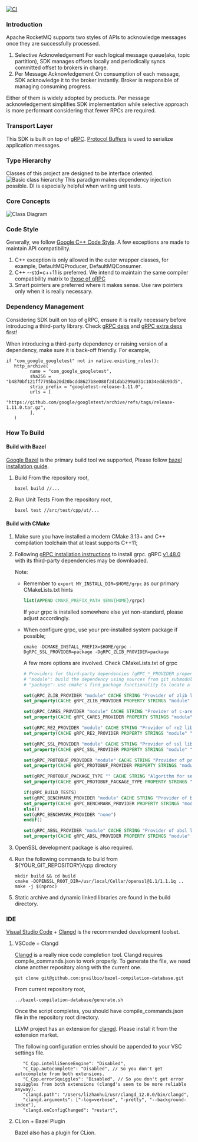 [![CI](https://github.com/apache/rocketmq-client-cpp/actions/workflows/main.yml/badge.svg)](https://github.com/lizhanhui/rocketmq-client-cpp/actions/workflows/main.yml)
### Introduction
Apache RocketMQ supports two styles of APIs to acknowledge messages once they are successfully processed.

1. Selective Acknowledgement
   For each logical message queue(aka, topic partition), SDK manages offsets locally and periodically syncs committed offset to brokers in charge.
2. Per Message Acknowledgement
   On consumption of each message, SDK acknowledge it to the broker instantly. Broker is responsible of managing consuming progress. 

Either of them is widely adopted by products. Per message acknowledgement simplifies SDK implementation while selective approach is more performant considering that fewer RPCs are required.

### Transport Layer

This SDK is built on top of [gRPC](https://grpc.io/). [Protocol Buffers](https://developers.google.com/protocol-buffers) is used to serialize application messages.

### Type Hierarchy
Classes of this project are designed to be interface oriented.
![Basic class hierarchy](docs/assets/BasicMode.png)
This paradigm makes dependency injection possible. DI is especially helpful when writing unit tests.

### Core Concepts
![Class Diagram](docs/assets/class_diagram.png)

### Code Style
Generally, we follow [Google C++ Code Style](https://google.github.io/styleguide/cppguide.html). A few exceptions are made to maintain API compatibility.
1. C++ exception is only allowed in the outer wrapper classes, for example, DefaultMQProducer, DefaultMQConsumer.
2. C++ --std=c++11 is preferred. We intend to maintain the same compiler compatibility matrix to [those of gRPC](https://github.com/grpc/grpc/blob/master/BUILDING.md)
3. Smart pointers are preferred where it makes sense. Use raw pointers only when it is really necessary.

### Dependency Management   
Considering SDK built on top of gRPC, ensure it is really necessary before introducing a third-party library. Check [gRPC deps](https://github.com/grpc/grpc/blob/master/bazel/grpc_deps.bzl) and [gRPC extra deps](https://github.com/grpc/grpc/blob/master/bazel/grpc_extra_deps.bzl) first!

When introducing a third-party dependency or raising version of a dependency, make sure it is back-off friendly. For example,
```
if "com_google_googletest" not in native.existing_rules():
   http_archive(
         name = "com_google_googletest",
         sha256 = "b4870bf121ff7795ba20d20bcdd8627b8e088f2d1dab299a031c1034eddc93d5",
         strip_prefix = "googletest-release-1.11.0",
         urls = [
            "https://github.com/google/googletest/archive/refs/tags/release-1.11.0.tar.gz",
         ],
   )
```

### How To Build

#### Build with Bazel

[Google Bazel](https://bazel.build/) is the primary build tool we supported, Please follow [bazel installation guide](https://docs.bazel.build/versions/main/install.html).

1. Build
   From the repository root, 
   ```
   bazel build //...
   ```
2. Run Unit Tests
   From the repository root,
   ```
   bazel test //src/test/cpp/ut/...
   ```

#### Build with CMake

   1. Make sure you have installed a modern CMake 3.13+ and C++ compilation toolchain that at least supports C++11;

   2. Following [gRPC installation instructions](https://grpc.io/docs/languages/cpp/quickstart/) to install grpc. 
      gRPC [v1.48.0](https://shutian.oss-cn-hangzhou.aliyuncs.com/cdn/grpc/grpc_v1.48.0.tar.gz) with its third-party dependencies may be downloaded.

      Note: 
         * Remember to `export MY_INSTALL_DIR=$HOME/grpc` as our primary CMakeLists.txt hints 

            ```cmake
            list(APPEND CMAKE_PREFIX_PATH $ENV{HOME}/grpc)
            ```
            If your grpc is installed somewhere else yet non-standard, please adjust accordingly.

         * When configure grpc, use your pre-installed system package if possible; 
            ```shell
            cmake -DCMAKE_INSTALL_PREFIX=$HOME/grpc -DgRPC_SSL_PROVIDER=package -DgRPC_ZLIB_PROVIDER=package
            ```
            A few more options are involved. Check CMakeLists.txt of grpc
            ```cmake
            # Providers for third-party dependencies (gRPC_*_PROVIDER properties):
            # "module": build the dependency using sources from git submodule (under third_party)
            # "package": use cmake's find_package functionality to locate a pre-installed dependency

            set(gRPC_ZLIB_PROVIDER "module" CACHE STRING "Provider of zlib library")
            set_property(CACHE gRPC_ZLIB_PROVIDER PROPERTY STRINGS "module" "package")

            set(gRPC_CARES_PROVIDER "module" CACHE STRING "Provider of c-ares library")
            set_property(CACHE gRPC_CARES_PROVIDER PROPERTY STRINGS "module" "package")

            set(gRPC_RE2_PROVIDER "module" CACHE STRING "Provider of re2 library")
            set_property(CACHE gRPC_RE2_PROVIDER PROPERTY STRINGS "module" "package")

            set(gRPC_SSL_PROVIDER "module" CACHE STRING "Provider of ssl library")
            set_property(CACHE gRPC_SSL_PROVIDER PROPERTY STRINGS "module" "package")

            set(gRPC_PROTOBUF_PROVIDER "module" CACHE STRING "Provider of protobuf library")
            set_property(CACHE gRPC_PROTOBUF_PROVIDER PROPERTY STRINGS "module" "package")

            set(gRPC_PROTOBUF_PACKAGE_TYPE "" CACHE STRING "Algorithm for searching protobuf package")
            set_property(CACHE gRPC_PROTOBUF_PACKAGE_TYPE PROPERTY STRINGS "CONFIG" "MODULE")

            if(gRPC_BUILD_TESTS)
            set(gRPC_BENCHMARK_PROVIDER "module" CACHE STRING "Provider of benchmark library")
            set_property(CACHE gRPC_BENCHMARK_PROVIDER PROPERTY STRINGS "module" "package")
            else()
            set(gRPC_BENCHMARK_PROVIDER "none")
            endif()

            set(gRPC_ABSL_PROVIDER "module" CACHE STRING "Provider of absl library")
            set_property(CACHE gRPC_ABSL_PROVIDER PROPERTY STRINGS "module" "package")
            ```
      
   3. OpenSSL development package is also required. 

   4. Run the following commands to build from ${YOUR_GIT_REPOSITORY}/cpp directory
      ```shell
      mkdir build && cd build
      cmake -DOPENSSL_ROOT_DIR=/usr/local/Cellar/openssl@1.1/1.1.1q ..
      make -j $(nproc)
      ```
   5. Static archive and dynamic linked libraries are found in the build directory.

### IDE
[Visual Studio Code](https://code.visualstudio.com/) + [Clangd](https://clangd.llvm.org/) is the recommended development toolset. 
1. VSCode + Clangd
   
   [Clangd](https://clangd.llvm.org/) is a really nice code completion tool. Clangd requires compile_commands.json to work properly. 
   To generate the file, we need clone another repository along with the current one.

   ```
   git clone git@github.com:grailbio/bazel-compilation-database.git
   ```
   From current repository root,

   ```
   ../bazel-compilation-database/generate.sh
   ```
   Once the script completes, you should have compile_commands.json file in the repository root directory.

   LLVM project has an extension for [clangd](https://marketplace.visualstudio.com/items?itemName=llvm-vs-code-extensions.vscode-clangd). Please install it from the extension market. 

   The following configuration entries should be appended to your VSC settings file.
   ```text
      "C_Cpp.intelliSenseEngine": "Disabled",
      "C_Cpp.autocomplete": "Disabled", // So you don't get autocomplete from both extensions.
      "C_Cpp.errorSquiggles": "Disabled", // So you don't get error squiggles from both extensions (clangd's seem to be more reliable anyway).
      "clangd.path": "/Users/lizhanhui/usr/clangd_12.0.0/bin/clangd",
      "clangd.arguments": ["-log=verbose", "-pretty", "--background-index"],
      "clangd.onConfigChanged": "restart",
   ```

2. CLion + Bazel Plugin
   
   Bazel also has a plugin for CLion.
